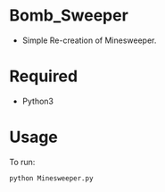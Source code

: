 # Bomb_Sweeper
* Simple Re-creation of Minesweeper.

# Required
* Python3

# Usage
To run: 
```python
python Minesweeper.py
```
